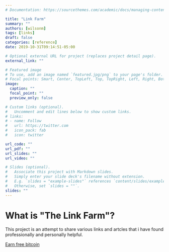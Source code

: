 ```yaml
---
# Documentation: https://sourcethemes.com/academic/docs/managing-content/

title: "Link Farm"
summary: ""
authors: [wilsonm]
tags: [links]
draft: false
categories: [reference]
date: 2019-10-31T09:14:51-05:00

# Optional external URL for project (replaces project detail page).
external_link: ""

# Featured image
# To use, add an image named `featured.jpg/png` to your page's folder.
# Focal points: Smart, Center, TopLeft, Top, TopRight, Left, Right, BottomLeft, Bottom, BottomRight.
image:
  caption: ""
  focal_point: ""
  preview_only: false

# Custom links (optional).
#   Uncomment and edit lines below to show custom links.
# links:
# - name: Follow
#   url: https://twitter.com
#   icon_pack: fab
#   icon: twitter

url_code: ""
url_pdf: ""
url_slides: ""
url_video: ""

# Slides (optional).
#   Associate this project with Markdown slides.
#   Simply enter your slide deck's filename without extension.
#   E.g. `slides = "example-slides"` references `content/slides/example-slides.md`.
#   Otherwise, set `slides = ""`.
slides: ""
---
```


# What is "The Link Farm"?

This project is an attempt to share various links and artcles that i have found professionally and personally helpful. 


 <a href="http://www.freebiebitcoin.com">Earn free bitcoin</a>

